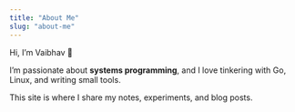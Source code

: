 ```yaml
---
title: "About Me"
slug: "about-me"
---
```


Hi, I’m Vaibhav 👋  

I’m passionate about **systems programming**, and I love tinkering with Go, Linux, and writing small tools.  

This site is where I share my notes, experiments, and blog posts.

